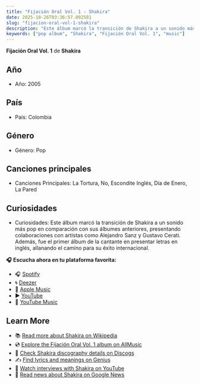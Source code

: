 ```yaml
---
title: "Fijación Oral Vol. 1 - Shakira"
date: 2025-10-26T03:36:57.092581
slug: "fijacion-oral-vol-1-shakira"
description: "Este álbum marcó la transición de Shakira a un sonido más pop en comparación con sus álbumes anteriores, presentando colaboraciones con artistas como Alejandro Sanz y Gustavo Cerati."
keywords: ["pop album", "Shakira", "Fijación Oral Vol. 1", "music"]
---
```


**Fijación Oral Vol. 1** de **Shakira**

## Año
- Año: 2005
## País
- País: Colombia
## Género
- Género: Pop
## Canciones principales
- Canciones Principales: La Tortura, No, Escondite Inglés, Día de Enero, La Pared
## Curiosidades
- Curiosidades: Este álbum marcó la transición de Shakira a un sonido más pop en comparación con sus álbumes anteriores, presentando colaboraciones con artistas como Alejandro Sanz y Gustavo Cerati. Además, fue el primer álbum de la cantante en presentar letras en inglés, allanando el camino para su éxito internacional.



**🎧 Escucha ahora en tu plataforma favorita:**

- 🎧 [Spotify](https://open.spotify.com/search/Fijaci%C3%B3n%20Oral%20Vol.%201%20Shakira)
- 🌀 [Deezer](https://www.deezer.com/search/Fijaci%C3%B3n%20Oral%20Vol.%201%20Shakira)
- 🍎 [Apple Music](https://music.apple.com/search?term=Fijaci%C3%B3n%20Oral%20Vol.%201%20Shakira)
- ▶️ [YouTube](https://www.youtube.com/results?search_query=Fijaci%C3%B3n%20Oral%20Vol.%201%20Shakira)
- 🎵 [YouTube Music](https://music.youtube.com/search?q=Fijaci%C3%B3n%20Oral%20Vol.%201%20Shakira)

## Learn More

- 📚 [Read more about Shakira on Wikipedia](https://en.wikipedia.org/wiki/Shakira)
- 💿 [Explore the Fijación Oral Vol. 1 album on AllMusic](https://www.allmusic.com/search/albums/Fijaci%C3%B3n+Oral+Vol.+1)
- 📀 [Check Shakira discography details on Discogs](https://www.discogs.com/search/?q=Fijaci%C3%B3n+Oral+Vol.+1+Shakira&type=all)
- ✍️ [Find lyrics and meanings on Genius](https://genius.com/search?q=Fijaci%C3%B3n+Oral+Vol.+1%20Shakira)
- 🎤 [Watch interviews with Shakira on YouTube](https://www.youtube.com/results?search_query=Shakira+interview)
- 📰 [Read news about Shakira on Google News](https://news.google.com/search?q=Shakira)